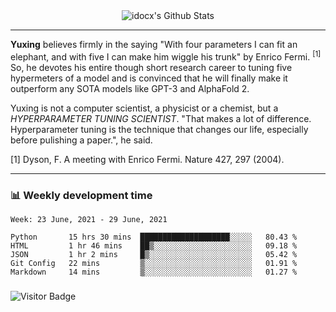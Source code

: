 <div align="center">
    <img align="center" src="https://github-readme-stats.vercel.app/api?username=idocx&show_icons=true&count_private=true&hide_border=true" alt="idocx's Github Stats"></img>
</div>

---

**Yuxing** believes firmly in the saying "With four parameters I can fit an elephant, and with five I can make him wiggle his trunk" by Enrico Fermi. <sup>[1]</sup> So, he devotes his entire though short research career to tuning five hypermeters of a model and is convinced that he will finally make it outperform any SOTA models like GPT-3 and AlphaFold 2.

Yuxing is not a computer scientist, a physicist or a chemist, but a *HYPERPARAMETER TUNING SCIENTIST*. "That makes a lot of difference. Hyperparameter tuning is the technique that changes our life, especially before pulishing a paper.", he said.

[1] Dyson, F. A meeting with Enrico Fermi. Nature 427, 297 (2004).


---

### 📊 Weekly development time
<!--START_SECTION:waka-->
```text
Week: 23 June, 2021 - 29 June, 2021

Python       15 hrs 30 mins  ████████████████████░░░░░   80.43 % 
HTML         1 hr 46 mins    ██▒░░░░░░░░░░░░░░░░░░░░░░   09.18 % 
JSON         1 hr 2 mins     █▒░░░░░░░░░░░░░░░░░░░░░░░   05.42 % 
Git Config   22 mins         ▒░░░░░░░░░░░░░░░░░░░░░░░░   01.91 % 
Markdown     14 mins         ▒░░░░░░░░░░░░░░░░░░░░░░░░   01.27 % 
```
<!--END_SECTION:waka-->

### 

![Visitor Badge](https://visitor-badge.laobi.icu/badge?page_id=idocx.idocx)